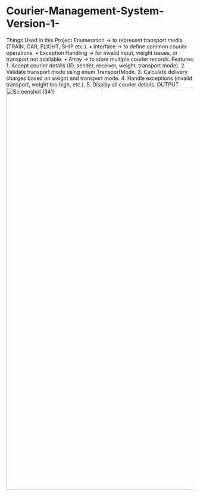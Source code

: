 # Courier-Management-System-Version-1-
Things Used in this Project
Enumeration → to represent transport media (TRAIN, CAR, FLIGHT, SHIP etc.).
•
Interface → to define common courier operations.
•
Exception Handling → for invalid input, weight issues, or transport not available.
•
Array → to store multiple courier records.
Features
1.
Accept courier details (ID, sender, receiver, weight, transport mode).
2.
Validate transport mode using enum TransportMode.
3.
Calculate delivery charges based on weight and transport mode.
4.
Handle exceptions (invalid transport, weight too high, etc.).
5.
Display all courier details.
OUTPUT <img width="1920" height="1080" alt="Screenshot (341)" src="https://github.com/user-attachments/assets/58f2907e-5bd4-458a-868c-1c95a652091e" />

